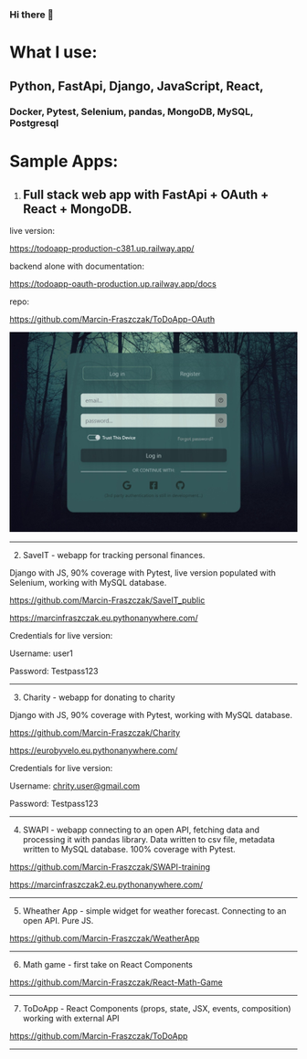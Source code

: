 ### Hi there 👋

<!--
**Marcin-Fraszczak/Marcin-Fraszczak** is a ✨ _special_ ✨ repository because its `README.md` (this file) appears on your GitHub profile.

Here are some ideas to get you started:

- 🔭 I’m currently working on ...
- 🌱 I’m currently learning ...
- 👯 I’m looking to collaborate on ...
- 🤔 I’m looking for help with ...
- 💬 Ask me about ...
- 📫 How to reach me: ...
- 😄 Pronouns: ...
- ⚡ Fun fact: ...
-->


# What I use:

## Python, FastApi, Django, JavaScript, React,
### Docker, Pytest, Selenium, pandas, MongoDB, MySQL, Postgresql

# Sample Apps:
1) ## Full stack web app with FastApi + OAuth + React + MongoDB.
live version:

https://todoapp-production-c381.up.railway.app/

backend alone with documentation:

https://todoapp-oauth-production.up.railway.app/docs

repo:

https://github.com/Marcin-Fraszczak/ToDoApp-OAuth

![ScreenShot](/images/tdapp01.jpg)

---
2) SaveIT - webapp for tracking personal finances.

Django with JS, 90% coverage with Pytest, live version populated with Selenium, working with MySQL database.

https://github.com/Marcin-Fraszczak/SaveIT_public

https://marcinfraszczak.eu.pythonanywhere.com/

Credentials for live version:

Username: user1

Password: Testpass123

---
3) Charity - webapp for donating to charity

Django with JS, 90% coverage with Pytest, working with MySQL database.

https://github.com/Marcin-Fraszczak/Charity

https://eurobyvelo.eu.pythonanywhere.com/

Credentials for live version:

Username: chrity.user@gmail.com

Password: Testpass123

---
4) SWAPI - webapp connecting to an open API, fetching data and processing it with pandas library. Data written to csv file, metadata written to MySQL database. 100% coverage with Pytest.

https://github.com/Marcin-Fraszczak/SWAPI-training

https://marcinfraszczak2.eu.pythonanywhere.com/

---
5) Wheather App - simple widget for weather forecast. Connecting to an open API. Pure JS.

https://github.com/Marcin-Fraszczak/WeatherApp

---
6) Math game - first take on React Components

https://github.com/Marcin-Fraszczak/React-Math-Game

---

7) ToDoApp - React Components (props, state, JSX, events, composition) working with external API

https://github.com/Marcin-Fraszczak/ToDoApp

---
